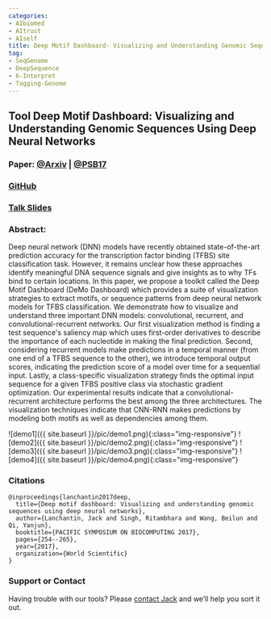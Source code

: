 ```yaml
---
categories:
- AIbiomed
- AItrust
- AIself
title: Deep Motif Dashboard- Visualizing and Understanding Genomic Sequences Using Deep Neural Networks
tag:
- SeqGenome
- DeepSequence
- 6-Interpret
- Tagging-Genome
---
```

<a name="demo"></a>
## Tool Deep Motif Dashboard: Visualizing and Understanding Genomic Sequences Using Deep Neural Networks

### Paper: [@Arxiv](https://arxiv.org/abs/1608.03644) | [@PSB17](https://psb.stanford.edu/psb-online/proceedings/psb17/lanchantin.pdf)


### [GitHub](https://github.com/QData/DeepMotif)


### [Talk Slides](https://github.com/QData/DeepMotif/blob/master/psb_talk_slides.pdf)

### Abstract:
Deep neural network (DNN) models have recently obtained state-of-the-art prediction accuracy for the transcription factor binding (TFBS) site classification task. However, it remains unclear how these approaches identify meaningful DNA sequence signals and give insights as to why TFs bind to certain locations. In this paper, we propose a toolkit called the Deep Motif Dashboard (DeMo Dashboard) which provides a suite of visualization strategies to extract motifs, or sequence patterns from deep neural network models for TFBS classification. We demonstrate how to visualize and understand three important DNN models: convolutional, recurrent, and convolutional-recurrent networks. Our first visualization method is finding a test sequence's saliency map which uses first-order derivatives to describe the importance of each nucleotide in making the final prediction. Second, considering recurrent models make predictions in a temporal manner (from one end of a TFBS sequence to the other), we introduce temporal output scores, indicating the prediction score of a model over time for a sequential input. Lastly, a class-specific visualization strategy finds the optimal input sequence for a given TFBS positive class via stochastic gradient optimization. Our experimental results indicate that a convolutional-recurrent architecture performs the best among the three architectures. The visualization techniques indicate that CNN-RNN makes predictions by modeling both motifs as well as dependencies among them.



![demo1]({{ site.baseurl }}/pic/demo1.png){:class="img-responsive"}
![demo2]({{ site.baseurl }}/pic/demo2.png){:class="img-responsive"}
![demo3]({{ site.baseurl }}/pic/demo3.png){:class="img-responsive"}
![demo4]({{ site.baseurl }}/pic/demo4.png){:class="img-responsive"}



### Citations

```
@inproceedings{lanchantin2017deep,
  title={Deep motif dashboard: Visualizing and understanding genomic sequences using deep neural networks},
  author={Lanchantin, Jack and Singh, Ritambhara and Wang, Beilun and Qi, Yanjun},
  booktitle={PACIFIC SYMPOSIUM ON BIOCOMPUTING 2017},
  pages={254--265},
  year={2017},
  organization={World Scientific}
}
```


### Support or Contact

Having trouble with our tools? Please [contact Jack](mailto:jacklanchantin@gmail.com) and we’ll help you sort it out.
